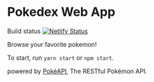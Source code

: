 # Pokedex Web App

Build status
[![Netlify Status](https://api.netlify.com/api/v1/badges/46082666-fabe-4e65-ad63-2c23972ace55/deploy-status)](https://app.netlify.com/sites/suspicious-poitras-24b93b/deploys)


Browse your favorite pokemon!

To start, run `yarn start` or `npm start`.

powered by [PokéAPI](https://pokeapi.co/), The RESTful Pokémon API.
